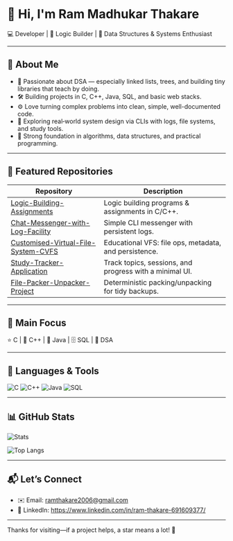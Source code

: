 <!-- Profile Header -->
# 👋 Hi, I'm Ram Madhukar Thakare

💻 Developer | 🧩 Logic Builder | 🔗 Data Structures & Systems Enthusiast

---

## 🚀 About Me

- 🎯 Passionate about DSA — especially linked lists, trees, and building tiny libraries that teach by doing.   
- 🛠️ Building projects in C, C++, Java, SQL, and basic web stacks.   
- ⚙️ Love turning complex problems into clean, simple, well-documented code.  
- 🌱 Exploring real‑world system design via CLIs with logs, file systems, and study tools.   
- 🧠 Strong foundation in algorithms, data structures, and practical programming. 

---

## 📌 Featured Repositories

| Repository | Description |
|---|---|
| [Logic-Building-Assignments](https://github.com/Ram-Thakare/Logic-Building-Assignments) | Logic building programs & assignments in C/C++. |
| [Chat-Messenger-with-Log-Facility](https://github.com/Ram-Thakare/Chat-Messenger-with-Log-Facility) | Simple CLI messenger with persistent logs. |
| [Customised-Virtual-File-System-CVFS](https://github.com/Ram-Thakare/Customised-Virtual-File-System-CVFS) | Educational VFS: file ops, metadata, and persistence. 
| [Study-Tracker-Application](https://github.com/Ram-Thakare/Study-Tracker-Application) | Track topics, sessions, and progress with a minimal UI. |
| [File-Packer-Unpacker-Project](https://github.com/Ram-Thakare/File-Packer-Unpacker-Project) | Deterministic packing/unpacking for tidy backups. |

---

## 🔎 Main Focus

⭐ C | 🔷 C++ | 🔶 Java | 🗄️ SQL | 🧪 DSA 

---

## 🧰 Languages & Tools

![C](https://img.shields.io/badge/C-00599C?logo=c&logoColor=white) 
![C++](https://img.shields.io/badge/C++-00599C?logo=c%2B%2B&logoColor=white)
![Java](https://img.shields.io/badge/Java-007396?logo=openjdk&logoColor=white)
![SQL](https://img.shields.io/badge/SQL-003B57?logo=mysql&logoColor=white)

---

## 📊 GitHub Stats

<!-- Replace <username> with your GitHub handle -->
![Stats](https://github-readme-stats.vercel.app/api?username=Ram-Thakare&show_icons=true&theme=tokyonight&hide_title=false) 

![Top Langs](https://github-readme-stats.vercel.app/api/top-langs/?username=Ram-Thakare&layout=compact&langs_count=10&theme=tokyonight)

---

## 📬 Let’s Connect

- ✉️ Email: ramthakare2006@gmail.com  
- 🔗 LinkedIn: https://www.linkedin.com/in/ram-thakare-691609377/

---

Thanks for visiting—if a project helps, a star means a lot! 🚀 

